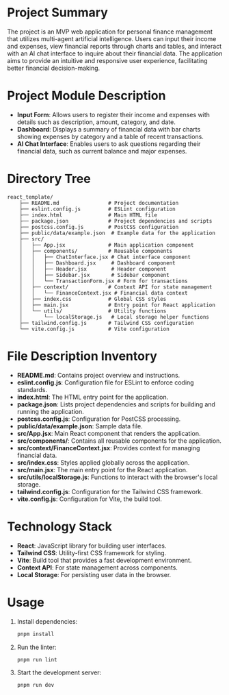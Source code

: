 # Project Summary
The project is an MVP web application for personal finance management that utilizes multi-agent artificial intelligence. Users can input their income and expenses, view financial reports through charts and tables, and interact with an AI chat interface to inquire about their financial data. The application aims to provide an intuitive and responsive user experience, facilitating better financial decision-making.

# Project Module Description
- **Input Form**: Allows users to register their income and expenses with details such as description, amount, category, and date.
- **Dashboard**: Displays a summary of financial data with bar charts showing expenses by category and a table of recent transactions.
- **AI Chat Interface**: Enables users to ask questions regarding their financial data, such as current balance and major expenses.

# Directory Tree
```
react_template/
    ├── README.md                # Project documentation
    ├── eslint.config.js         # ESLint configuration
    ├── index.html               # Main HTML file
    ├── package.json             # Project dependencies and scripts
    ├── postcss.config.js        # PostCSS configuration
    ├── public/data/example.json  # Example data for the application
    ├── src/
    │   ├── App.jsx              # Main application component
    │   ├── components/          # Reusable components
    │   │   ├── ChatInterface.jsx # Chat interface component
    │   │   ├── Dashboard.jsx     # Dashboard component
    │   │   ├── Header.jsx        # Header component
    │   │   ├── Sidebar.jsx       # Sidebar component
    │   │   └── TransactionForm.jsx # Form for transactions
    │   ├── context/             # Context API for state management
    │   │   └── FinanceContext.jsx # Financial data context
    │   ├── index.css            # Global CSS styles
    │   ├── main.jsx             # Entry point for React application
    │   └── utils/               # Utility functions
    │       └── localStorage.js   # Local storage helper functions
    ├── tailwind.config.js       # Tailwind CSS configuration
    └── vite.config.js           # Vite configuration
```

# File Description Inventory
- **README.md**: Contains project overview and instructions.
- **eslint.config.js**: Configuration file for ESLint to enforce coding standards.
- **index.html**: The HTML entry point for the application.
- **package.json**: Lists project dependencies and scripts for building and running the application.
- **postcss.config.js**: Configuration for PostCSS processing.
- **public/data/example.json**: Sample data file.
- **src/App.jsx**: Main React component that renders the application.
- **src/components/**: Contains all reusable components for the application.
- **src/context/FinanceContext.jsx**: Provides context for managing financial data.
- **src/index.css**: Styles applied globally across the application.
- **src/main.jsx**: The main entry point for the React application.
- **src/utils/localStorage.js**: Functions to interact with the browser's local storage.
- **tailwind.config.js**: Configuration for the Tailwind CSS framework.
- **vite.config.js**: Configuration for Vite, the build tool.

# Technology Stack
- **React**: JavaScript library for building user interfaces.
- **Tailwind CSS**: Utility-first CSS framework for styling.
- **Vite**: Build tool that provides a fast development environment.
- **Context API**: For state management across components.
- **Local Storage**: For persisting user data in the browser.

# Usage
1. Install dependencies:
   ```bash
   pnpm install
   ```
2. Run the linter:
   ```bash
   pnpm run lint
   ```
3. Start the development server:
   ```bash
   pnpm run dev
   ```
